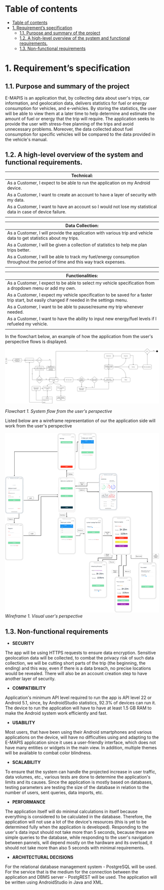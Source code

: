 # Table of contents
- [Table of contents](#table-of-contents)
- [1. Requirement’s specification](#1-requirements-specification)
  - [1.1. Purpose and summary of the project](#11-purpose-and-summary-of-the-project)
  - [1.2. A high-level overview of the system and functional requirements.](#12-a-high-level-overview-of-the-system-and-functional-requirements)
  - [1.3. Non-functional requirements](#13-non-functional-requirements)

# 1. Requirement’s specification

## 1.1. Purpose and summary of the project

E-MAPIS is an application that, by collecting data about user's trips, car information, and geolocation data, delivers statistics for fuel or energy consumption for vehicles, and e-vehicles. By storing the statistics, the user will be able to view them at a later time to help determine and estimate the amount of fuel or energy that the trip will require. The application seeks to provide the user with stress-free planning of the trips and avoid unnecessary problems. Moreover, the data collected about fuel consumption for specific vehicles will be compared to the data provided in the vehicle's manual.

## 1.2. A high-level overview of the system and functional requirements.

| Technical: |
| --- |
| As a Customer, I expect to be able to run the application on my Android device. |
| As a Customer, I want to create an account to have a layer of security with my data.|
| As a Customer, I want to have an account so I would not lose my statistical data in case of device failure.|
||

| Data Collection: |
| --- |
| As a Customer, I will provide the application with various trip and vehicle data to get statistics about my trips. |
| As a Customer, I will be given a collection of statistics to help me plan trips better. |
| As a Customer, I will be able to track my fuel/energy consumption throughout the period of time and this way track expenses. |
||

| Functionalities: |
| --- |
| As a Customer, I expect to be able to select my vehicle specification from a dropdown menu or add my own. |
| As a Customer, I expect my vehicle specification to be saved for a faster trip start, but easily changed if needed in the settings menu. |
| As a Customer, I want to be able to pause/resume my trip whenever needed. |
| As a Customer, I want to have the ability to input new energy/fuel levels if I refueled my vehicle. |
||

In the flowchart below, an example of how the application from the user's perspective flows is displayed.

![Flowchart 1. An example of a high-level](/assets/images/FlowUsersPerspective.png)

*Flowchart 1. System flow from the user's perspective*

Listed below are a wireframe representation of our the application side will work from the user's perspective

![Wireframe Diagram 1. Visual user's pespective](/assets/images/WireframeDiagram.png)
*Wireframe 1. Visual user's perspective*


## 1.3. Non-functional requirements

- **SECURITY**

The app will be using HTTPS requests to ensure data encryption. Sensitive geolocation data will be collected, to combat the privacy risk of such data collection, we will be cutting short parts of the trip (the beginning, the ending) and this way, even if there is a data breach, no precise locations would be revealed. There will also be an account creation step to have another layer of security. 

- **COMPATIBILITY**

Application's minimum API level required to run the app is API level 22 or Android 5.1, since, by AndroidStudio statistics, 92.3% of devices can run it. The device to run the application will have to have at least 1.5 GB RAM to make the Android system work efficiently and fast.

- **USABILITY** 

 Most users, that have been using their Android smartphones and various applications on the device, will have no difficulties using and adapting to the E-MAPIS application since it uses a user-friendly interface, which does not have many entities or widgets in the main view. In addition, multiple themes will be available to combat color blindness.

- **SCALABILITY**

To ensure that the system can handle the projected increase in user traffic, data volumes, etc., various tests are done to determine the application's limits and its causes. Since the application is mostly based on databases, testing parameters are testing the size of the database in relation to the number of users, sent queries, data imports, etc.

- **PERFORMANCE**

The application itself will do minimal calculations in itself because everything is considered to be calculated in the database. Therefore, the application will not use a lot of the device's resources (this is yet to be determined fully when the application is developed). Responding to the user's data input should not take more than 5 seconds, because these are simple queries to the database, while responding to the user's navigation between pannels, will depend mostly on the hardware and its overload, it should not take more than also 5 seconds with minimal requirements.

- **ARCHITECTURAL DECISIONS**

For the relational database management system - PostgreSQL will be used.
For the service that is the medium for the connection between the
application and DBMS server - PostgREST will be used.
The application will be written using AndroidStudio in Java and XML.
